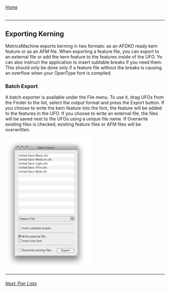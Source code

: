 ###### [Home](index.html)

---

## Exporting Kerning

MetricsMachine exports kerning in two formats: as an AFDKO ready kern feature or as an AFM file. When exporting a feature file, you can export to an external file or add the kern feature to the features inside of the UFO. Yo can also instruct the application to insert subtable breaks if you need them. This should only be done only if a feature file without the breaks is causing an overflow when your OpenType font is compiled.

### Batch Export

A batch exporter is available under the File menu. To use it, drag UFOs from the Finder to the list, select the output format and press the Export button. If you choose to write the kern feature into the font, the feature will be added to the features in the UFO. If you choose to write an external file, the files will be saved next to the UFOs using a unique file name. If Overwrite existing files is checked, existing feature files or AFM files will be overwritten.

![](images/batchExport.png)

---

###### [Next: Pair Lists](pair_lists.html)